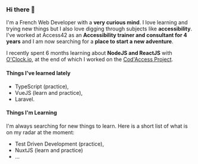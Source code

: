 ### Hi there 👋

I'm a French Web Developer with a **very curious mind**. I love learning and trying new things but I also love digging through subjects like **accessibility**.
I've worked at Access42 as an **Accessibility trainer and consultant for 4 years** and I am now searching for a **place to start a new adventure**.

I recently spent 6 months learning about **NodeJS and ReactJS** with [O'Clock.io](https://oclock.io/), at the end of which I worked on the [Cod'Access Project](https://github.com/florian-sanders/cod-access).

#### Things I've learned lately
* TypeScript (practice),
* VueJS (learn and practice),
* Laravel.

#### Things I'm Learning
I'm always searching for new things to learn. Here is a short list of what is on my radar at the moment:
* Test Driven Development (practice),
* NuxtJS (learn and practice)
* ...
